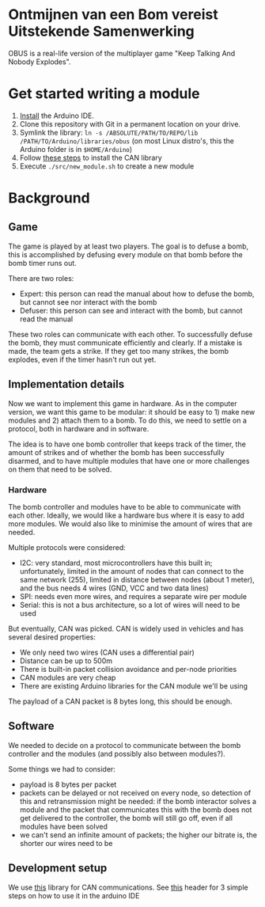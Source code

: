 # Ontmijnen van een Bom vereist Uitstekende Samenwerking

OBUS is a real-life version of the multiplayer game "Keep Talking And Nobody Explodes".

# Get started writing a module

1. [Install](https://www.arduino.cc/en/Guide/#install-the-arduino-desktop-ide) the Arduino IDE.
2. Clone this repository with Git in a permanent location on your drive.
3. Symlink the library: `ln -s /ABSOLUTE/PATH/TO/REPO/lib /PATH/TO/Arduino/libraries/obus`
  (on most Linux distro's, this the Arduino folder is in `$HOME/Arduino`)
4. Follow [these steps](https://github.com/autowp/arduino-mcp2515/#software-usage) to install the CAN library
5. Execute `./src/new_module.sh` to create a new module

# Background
## Game

The game is played by at least two players. The goal is to defuse a bomb,
this is accomplished by defusing every module on that bomb before the bomb
timer runs out.

There are two roles:

- Expert: this person can read the manual about how to defuse the bomb, but cannot see nor interact with the bomb
- Defuser: this person can see and interact with the bomb, but cannot read the manual

These two roles can communicate with each other. To successfully defuse the bomb, they must
communicate efficiently and clearly. If a mistake is made, the team gets a strike.
If they get too many strikes, the bomb explodes, even if the timer hasn't run out yet.

## Implementation details

Now we want to implement this game in hardware. As in the computer version, we want this game to be modular:
it should be easy to 1) make new modules and 2) attach them to a bomb. To do this, we need to settle on
a protocol, both in hardware and in software.

The idea is to have one bomb controller that keeps track of the timer, the amount of strikes and of whether
the bomb has been successfully disarmed, and to have multiple modules that have one or more challenges on them
that need to be solved.

### Hardware

The bomb controller and modules have to be able to communicate with each other. Ideally, we would like a hardware bus where it is easy to add more modules. We would also like to minimise the amount of wires that are needed.

Multiple protocols were considered:

- I2C: very standard, most microcontrollers have this built in; unfortunately, limited in the amount of nodes that can connect to the same network (255), limited in distance between nodes (about 1 meter), and the bus needs 4 wires (GND, VCC and two data lines)
- SPI: needs even more wires, and requires a separate wire per module
- Serial: this is not a bus architecture, so a lot of wires will need to be used

But eventually, CAN was picked. CAN is widely used in vehicles and has several desired properties:
- We only need two wires (CAN uses a differential pair)
- Distance can be up to 500m
- There is built-in packet collision avoidance and per-node priorities
- CAN modules are very cheap
- There are existing Arduino libraries for the CAN module we'll be using

The payload of a CAN packet is 8 bytes long, this should be enough.

## Software

We needed to decide on a protocol to communicate between the bomb controller and the modules (and possibly also between modules?).

Some things we had to consider:

- payload is 8 bytes per packet
- packets can be delayed or not received on every node, so detection of this and retransmission might be needed: if the bomb interactor solves a module and the packet that communicates this with the bomb does not get delivered to the controller, the bomb will still go off, even if all modules have been solved
- we can't send an infinite amount of packets; the higher our bitrate is, the shorter our wires need to be

## Development setup

We use [this](https://github.com/autowp/arduino-mcp2515/) library for CAN communications. See [this](https://github.com/autowp/arduino-mcp2515/#software-usage) header for 3 simple steps on how to use it in the arduino IDE
